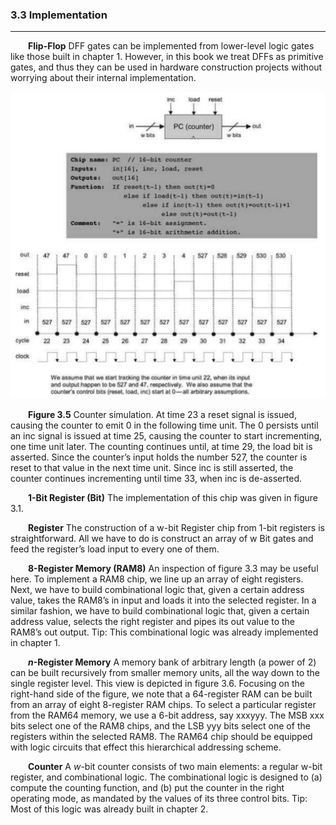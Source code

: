 ### 3.3 Implementation
---


&emsp;&emsp;**Flip-Flop** DFF gates can be implemented from lower-level logic gates like those built in chapter 1. However, in this book we treat DFFs as primitive gates, and thus they can be used in hardware construction projects without worrying about their internal implementation.

<div align="center"><img width="550" src="../figure/03/3.5.png"/></div>

&emsp;&emsp;**Figure 3.5** Counter simulation. At time 23 a reset signal is issued, causing the counter to emit 0 in the following time unit. The 0 persists until an inc signal is issued at time 25, causing the counter to start incrementing, one time unit later. The counting continues until, at time 29, the load bit is asserted. Since the counter’s input holds the number 527, the counter is reset to that value in the next time unit. Since inc is still asserted, the counter continues incrementing until time 33, when inc is de-asserted.

&emsp;&emsp;**1-Bit Register (Bit)** The implementation of this chip was given in figure 3.1.

&emsp;&emsp;**Register** The construction of a w-bit Register chip from 1-bit registers is straightforward. All we have to do is construct an array of w Bit gates and feed the register’s load input to every one of them.

&emsp;&emsp;**8-Register Memory (RAM8)** An inspection of figure 3.3 may be useful here. To implement a RAM8 chip, we line up an array of eight registers. Next, we have to build combinational logic that, given a certain address value, takes the RAM8’s in input and loads it into the selected register. In a similar fashion, we have to build combinational logic that, given a certain address value, selects the right register and pipes its out value to the RAM8’s out output. Tip: This combinational logic was already implemented in chapter 1.

&emsp;&emsp;**<em>n</em>-Register Memory** A memory bank of arbitrary length (a power of 2) can be built recursively from smaller memory units, all the way down to the single register level. This view is depicted in figure 3.6. Focusing on the right-hand side of the figure, we note that a 64-register RAM can be built from an array of eight 8-register RAM chips. To select a particular register from the RAM64 memory, we use a 6-bit address, say xxxyyy. The MSB xxx bits select one of the RAM8 chips, and the LSB yyy bits select one of the registers within the selected RAM8. The RAM64 chip should be equipped with logic circuits that effect this hierarchical addressing scheme.

&emsp;&emsp;**Counter** A <em>w</em>-bit counter consists of two main elements: a regular w-bit register, and combinational logic. The combinational logic is designed to (a) compute the counting function, and (b) put the counter in the right operating mode, as mandated by the values of its three control bits. Tip: Most of this logic was already built in chapter 2.
